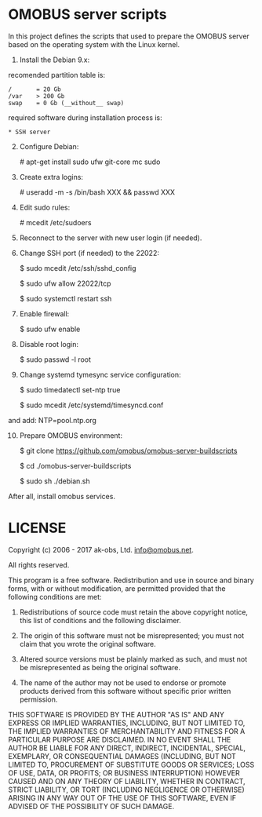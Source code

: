 # OMOBUS server scripts

In this project defines the scripts that used to prepare the OMOBUS 
server based on the operating system with the Linux kernel.

1. Install the Debian 9.x:

recomended partition table is:

    /       = 20 Gb
    /var    > 200 Gb
    swap    = 0 Gb (__without__ swap)

required software during installation process is:

    * SSH server

2. Configure Debian:

    \# apt-get install sudo ufw git-core mc sudo

3. Create extra logins:

    \# useradd -m -s /bin/bash XXX && passwd XXX

4. Edit sudo rules:

    \# mcedit /etc/sudoers

5. Reconnect to the server with new user login (if needed).

6. Change SSH port (if needed) to the 22022:

    $ sudo mcedit /etc/ssh/sshd_config

    $ sudo ufw allow 22022/tcp

    $ sudo systemctl restart ssh

7. Enable firewall:

    $ sudo ufw enable

8. Disable root login:

    $ sudo passwd -l root

9. Change systemd tymesync service configuration:

    $ sudo timedatectl set-ntp true

    $ sudo mcedit /etc/systemd/timesyncd.conf

and add: NTP=pool.ntp.org

10. Prepare OMOBUS environment:

    $ git clone https://github.com/omobus/omobus-server-buildscripts

    $ cd ./omobus-server-buildscripts

    $ sudo sh ./debian.sh

After all, install omobus services.


# LICENSE

Copyright (c) 2006 - 2017 ak-obs, Ltd. <info@omobus.net>.

All rights reserved.

This program is a free software. Redistribution and use in source
and binary forms, with or without modification, are permitted provided
that the following conditions are met:

1. Redistributions of source code must retain the above copyright
   notice, this list of conditions and the following disclaimer.

2. The origin of this software must not be misrepresented; you must
   not claim that you wrote the original software.

3. Altered source versions must be plainly marked as such, and must
   not be misrepresented as being the original software.

4. The name of the author may not be used to endorse or promote
   products derived from this software without specific prior written
   permission.

THIS SOFTWARE IS PROVIDED BY THE AUTHOR "AS IS" AND ANY EXPRESS
OR IMPLIED WARRANTIES, INCLUDING, BUT NOT LIMITED TO, THE IMPLIED
WARRANTIES OF MERCHANTABILITY AND FITNESS FOR A PARTICULAR PURPOSE
ARE DISCLAIMED.  IN NO EVENT SHALL THE AUTHOR BE LIABLE FOR ANY
DIRECT, INDIRECT, INCIDENTAL, SPECIAL, EXEMPLARY, OR CONSEQUENTIAL
DAMAGES (INCLUDING, BUT NOT LIMITED TO, PROCUREMENT OF SUBSTITUTE
GOODS OR SERVICES; LOSS OF USE, DATA, OR PROFITS; OR BUSINESS
INTERRUPTION) HOWEVER CAUSED AND ON ANY THEORY OF LIABILITY,
WHETHER IN CONTRACT, STRICT LIABILITY, OR TORT (INCLUDING
NEGLIGENCE OR OTHERWISE) ARISING IN ANY WAY OUT OF THE USE OF THIS
SOFTWARE, EVEN IF ADVISED OF THE POSSIBILITY OF SUCH DAMAGE.
